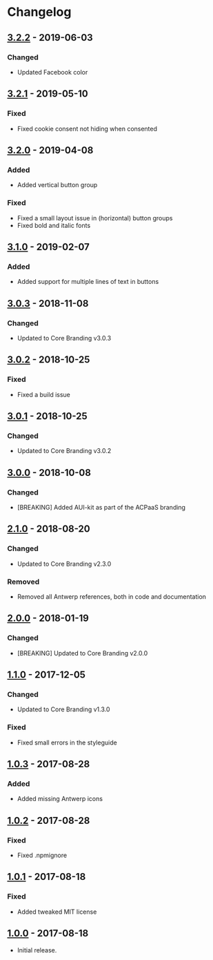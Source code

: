 # Changelog

## [3.2.2] - 2019-06-03
### Changed
- Updated Facebook color


## [3.2.1] - 2019-05-10
### Fixed
- Fixed cookie consent not hiding when consented


## [3.2.0] - 2019-04-08
### Added
- Added vertical button group

### Fixed
- Fixed a small layout issue in (horizontal) button groups
- Fixed bold and italic fonts


## [3.1.0] - 2019-02-07
### Added
- Added support for multiple lines of text in buttons


## [3.0.3] - 2018-11-08
### Changed
- Updated to Core Branding v3.0.3


## [3.0.2] - 2018-10-25
### Fixed
- Fixed a build issue


## [3.0.1] - 2018-10-25
### Changed
- Updated to Core Branding v3.0.2


## [3.0.0] - 2018-10-08
### Changed
- [BREAKING] Added AUI-kit as part of the ACPaaS branding


## [2.1.0] - 2018-08-20
### Changed
- Updated to Core Branding v2.3.0

### Removed
- Removed all Antwerp references, both in code and documentation


## [2.0.0] - 2018-01-19
### Changed
- [BREAKING] Updated to Core Branding v2.0.0


## [1.1.0] - 2017-12-05
### Changed
- Updated to Core Branding v1.3.0

### Fixed
- Fixed small errors in the styleguide


## [1.0.3] - 2017-08-28
### Added
- Added missing Antwerp icons


## [1.0.2] - 2017-08-28
### Fixed
- Fixed .npmignore


## [1.0.1] - 2017-08-18
### Fixed
- Added tweaked MIT license


## [1.0.0] - 2017-08-18
- Initial release.


[3.2.2]: https://github.com/a-ui/acpaas_branding_scss/tree/v3.2.2
[3.2.1]: https://github.com/a-ui/acpaas_branding_scss/tree/v3.2.1
[3.2.0]: https://github.com/a-ui/acpaas_branding_scss/tree/v3.2.0
[3.1.0]: https://github.com/a-ui/acpaas_branding_scss/tree/v3.1.0
[3.0.3]: https://github.com/a-ui/acpaas_branding_scss/tree/v3.0.3
[3.0.2]: https://github.com/a-ui/acpaas_branding_scss/tree/v3.0.2
[3.0.1]: https://github.com/a-ui/acpaas_branding_scss/tree/v3.0.1
[3.0.0]: https://github.com/a-ui/acpaas_branding_scss/tree/v3.0.0
[2.1.0]: https://github.com/a-ui/acpaas_branding_scss/tree/v2.1.0
[2.0.0]: https://github.com/a-ui/acpaas_branding_scss/tree/v2.0.0
[1.1.0]: https://github.com/a-ui/acpaas_branding_scss/tree/v1.1.0
[1.0.3]: https://github.com/a-ui/acpaas_branding_scss/tree/v1.0.3
[1.0.2]: https://github.com/a-ui/acpaas_branding_scss/tree/v1.0.2
[1.0.1]: https://github.com/a-ui/acpaas_branding_scss/tree/v1.0.1
[1.0.0]: https://github.com/a-ui/acpaas_branding_scss/tree/v1.0.0
